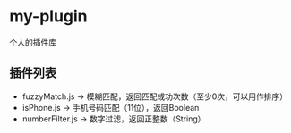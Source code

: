 # my-plugin
个人的插件库

## 插件列表
* fuzzyMatch.js    -> 模糊匹配，返回匹配成功次数（至少0次，可以用作排序）
* isPhone.js       -> 手机号码匹配（11位），返回Boolean
* numberFilter.js  -> 数字过滤，返回正整数（String）

